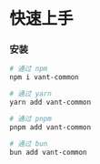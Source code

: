 # 快速上手

### 安装

```bash
# 通过 npm
npm i vant-common

# 通过 yarn
yarn add vant-common

# 通过 pnpm
pnpm add vant-common

# 通过 bun
bun add vant-common
```
